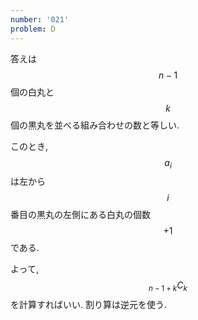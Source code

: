 ```yaml
---
number: '021'
problem: D
---
```

答えは $$ n-1 $$ 個の白丸と $$ k $$ 個の黒丸を並べる組み合わせの数と等しい.

このとき, $$ a_i $$ は左から $$ i $$ 番目の黒丸の左側にある白丸の個数 $$ +1 $$ である.

よって, $$ {}_{n-1+k}C_k $$ を計算すればいい. 割り算は逆元を使う.
